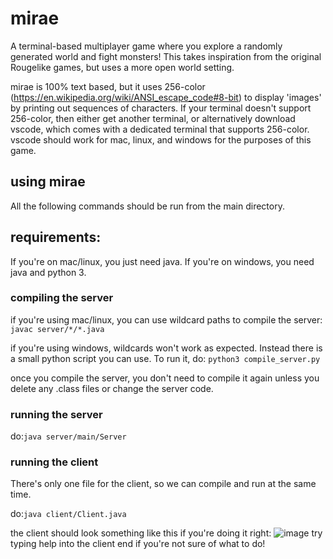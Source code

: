 # mirae
A terminal-based multiplayer game where you explore a randomly generated world and fight monsters!
This takes inspiration from the original Rougelike games, but uses a more open world setting.

mirae is 100% text based, but it uses 256-color (https://en.wikipedia.org/wiki/ANSI_escape_code#8-bit) to display 'images' by printing out sequences of characters.
If your terminal doesn't support 256-color, then either get another terminal, or alternatively download vscode, which comes with a dedicated terminal that supports 256-color. vscode should work for mac, linux, and windows for the purposes of this game.

## using mirae
All the following commands should be run from the main directory.

## requirements:
If you're on mac/linux, you just need java. If you're on windows, you need java and python 3.

### compiling the server

if you're using mac/linux, you can use wildcard paths to compile the server:
```javac server/*/*.java```

if you're using windows, wildcards won't work as expected. Instead there is a small python script you can use. To run it, do:
```python3 compile_server.py```

once you compile the server, you don't need to compile it again unless you delete any .class files or change the server code.
### running the server
do:```java server/main/Server```

### running the client
There's only one file for the client, so we can compile and run at the same time.

do:```java client/Client.java```

the client should look something like this if you're doing it right:
![image](https://user-images.githubusercontent.com/21998904/81458324-a8947680-914e-11ea-9215-0d2817299ca9.png)
try typing help into the client end if you're not sure of what to do!

